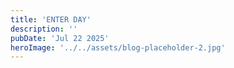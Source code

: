 ```yaml
---
title: 'ENTER DAY'
description: ''
pubDate: 'Jul 22 2025'
heroImage: '../../assets/blog-placeholder-2.jpg'
---
```


